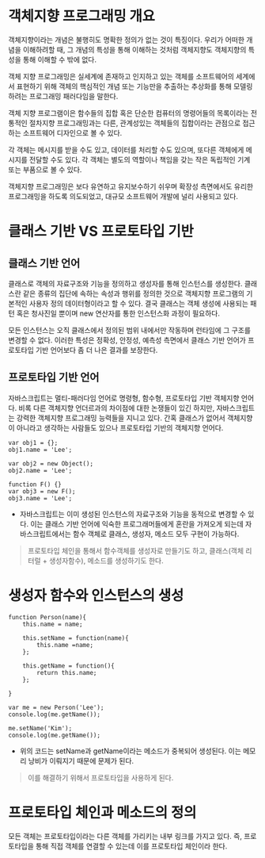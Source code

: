 # 객체지향 프로그래밍 개요
객체지향이라는 개념은 불행히도 명확한 정의가 없는 것이 특징이다. 우리가 어떠한 개념을 이해하려할 때, 그 개념의 특성을 통해 이해하는 것처럼 객체지향도 객체지향의 특성을 통해 이해할 수 밖에 없다.

객체 지향 프로그래밍은 실세계에 존재하고 인지하고 있는 객체를 소프트웨어의 세계에서 표현하기 위해 객체의 핵심적인 개념 또는 기능만을 추출하는 추상화를 통해 모델링하려는 프로그래밍 패러다임을 말한다.

객체 지향 프로그램이은 함수들의 집합 혹은 단순한 컴퓨터의 명령어들의 목록이라는 전통적인 절차지향 프로그래밍과는 다른, 관계성있는 객체들의 집합이라는 관점으로 접근하는 소프트웨어 디자인으로 볼 수 
있다.

각 객체는 메시지를 받을 수도 있고, 데이터를 처리할 수도 있으며, 또다른 객체에게 메시지를 전달할 수도 있다. 각 객체는 별도의 역할이나 책임을 갖는 작은 독립적인 기계 또는 부품으로 볼 수 있다.

객체지향 프로그래밍은 보다 유연하고 유지보수하기 쉬우며 확장성 측면에서도 유리한 프로그래밍을 하도록 의도되었고, 대규모 소프트웨어 개발에 널리 사용되고 있다.

# 클래스 기반 VS 프로토타입 기반

## 클래스 기반 언어
클래스로 객체의 자료구조와 기능을 정의하고 생성자를 통해 인스턴스를 생성한다. 클래스란 같은 종류의 집단에 속하는 속성과 행위를 정의한 것으로 객체지향 프로그램의 기본적인 사용자 정의 데이터형이라고 할 수 있다. 결국 클래스는 객체 생성에 사용되는 패턴 혹은 청사진일 뿐이며 new 연산자를 통한 인스턴스화 과정이 필요하다.

모든 인스턴스는 오직 클래스에서 정의된 범위 내에서만 작동하며 런타임에 그 구조를 변경할 수 없다. 이러한 특성은 정확성, 안정성, 예측성 측면에서 클래스 기반 언어가 프로토타입 기반 언어보다 좀 더 나은 결과를 보장한다.

## 프로토타입 기반 언어
자바스크립트는 멀티-패러다임 언어로 명령형, 함수형, 프로토타입 기반 객체지향 언어다. 비록 다른 객체지향 언더르과의 차이점에 대한 논쟁들이 있긴 하지만, 자바스크립트는 강력한 객체지향 프로그래밍 능력들을 지니고 있다. 간혹 클래스가 없어서 객체지향이 아니라고 생각하는 사람들도 있으나 프로토타입 기반의 객체지향 언어다.

```
var obj1 = {};
obj1.name = 'Lee';

var obj2 = new Object();
obj2.name = 'Lee';

function F() {}
var obj3 = new F();
obj3.name = 'Lee';
```
- 자바스크립트는 이미 생성된 인스턴스의 자료구조와 기능을 동적으로 변경할 수 있다. 이는 클래스 기반 언어에 익숙한 프로그래머들에게 혼란을 가져오게 되는데 자바스크립트에서는 함수 객체로 클래스, 생성자, 메소드 모두 구현이 가능하다.

> 프로토타입 체인을 통해서 함수객체를 생성자로 만들기도 하고, 클래스(객체 리터럴 + 생성자함수), 메소드를 생성하기도 한다.


# 생성자 함수와 인스턴스의 생성
```
function Person(name){
    this.name = name;

    this.setName = function(name){
        this.name =name;
    };

    this.getName = function(){
        return this.name;
    };
    
}

var me = new Person('Lee');
console.log(me.getName());

me.setName('Kim');
console.log(me.getName());

```
- 위의 코드는 setName과 getName이라는 메소드가 중복되어 생성된다. 이는 메모리 낭비가 이뤄지기 때문에 문제가 된다.

> 이를 해결하기 위해서 프로토타입을 사용하게 된다.

# 프로토타입 체인과 메소드의 정의

모든 객체는 프로토타입이라는 다른 객체를 가리키는 내부 링크를 가지고 있다. 즉, 프로토타입을 통해 직접 객체를 연결할 수 있는데 이를 프로토타입 체인이라 한다.

